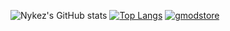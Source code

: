 ![Nykez's GitHub stats](https://github-readme-stats.vercel.app/api?username=nykez&count_private=true&theme=dark&show_icons=true)
[![Top Langs](https://github-readme-stats.vercel.app/api/top-langs/?username=nykez&count_private=true&theme=dark&show_icons=true&layout=compact)](https://github.com/nykez)
[![gmodstore](https://0wain.xyz/gms-git-readme?id=76561198011844757)](https://www.gmodstore.com/users/nykez/addons)
